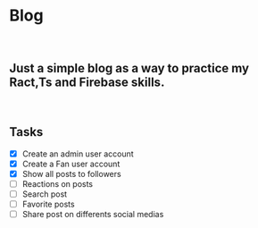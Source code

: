 # Blog
</br>

## Just a simple blog as a way to practice my Ract,Ts and Firebase skills.
</br>

## Tasks

- [x] Create an admin user account
- [x] Create a Fan user account
- [x] Show all posts to followers
- [ ] Reactions on posts 
- [ ] Search post
- [ ] Favorite posts
- [ ] Share post on differents social medias